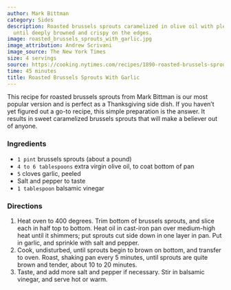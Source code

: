 ```yaml
---
author: Mark Bittman
category: Sides
description: Roasted brussels sprouts caramelized in olive oil with plenty of garlic
  until deeply browned and crispy on the edges.
image: roasted_brussels_sprouts_with_garlic.jpg
image_attribution: Andrew Scrivani
image_source: The New York Times
size: 4 servings
source: https://cooking.nytimes.com/recipes/1890-roasted-brussels-sprouts-with-garlic#notes_section
time: 45 minutes
title: Roasted Brussels Sprouts With Garlic
---
```


This recipe for roasted brussels sprouts from Mark Bittman is our most popular version and is perfect as a Thanksgiving side dish. If you haven’t yet figured out a go-to recipe, this simple preparation is the answer. It results in sweet caramelized brussels sprouts that will make a believer out of anyone.

### Ingredients

* `1 pint` brussels sprouts (about a pound)
* `4 to 6 tablespoons` extra virgin olive oil, to coat bottom of pan
* `5` cloves garlic, peeled
* Salt and pepper to taste
* `1 tablespoon` balsamic vinegar

### Directions

1. Heat oven to 400 degrees. Trim bottom of brussels sprouts, and slice each in half top to bottom. Heat oil in cast-iron pan over medium-high heat until it shimmers; put sprouts cut side down in one layer in pan. Put in garlic, and sprinkle with salt and pepper.
2. Cook, undisturbed, until sprouts begin to brown on bottom, and transfer to oven. Roast, shaking pan every 5 minutes, until sprouts are quite brown and tender, about 10 to 20 minutes.
3. Taste, and add more salt and pepper if necessary. Stir in balsamic vinegar, and serve hot or warm.